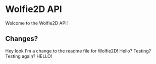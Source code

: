 # Wolfie2D API
Welcome to the Wolfie2D API!

## Changes?
Hey look I'm a change to the readme file for Wolfie2D! Hello? Testing? Testing again? HELLO!